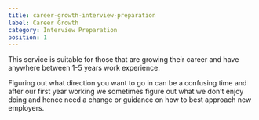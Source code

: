 ```yaml
---
title: career-growth-interview-preparation
label: Career Growth
category: Interview Preparation
position: 1
---
```

This service is suitable for those that are growing their career and have anywhere between 1-5 years work experience.

Figuring out what direction you want to go in can be a confusing time and after our first year working we sometimes figure out what we don’t enjoy doing and hence need a change or guidance on how to best approach new employers.
